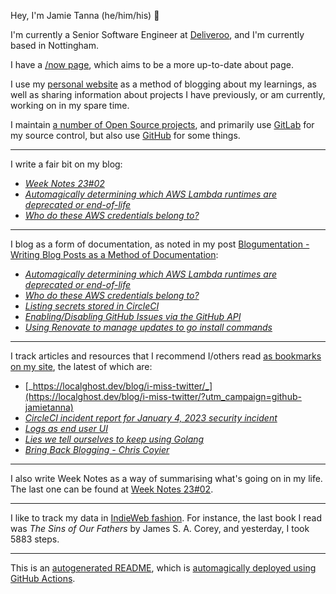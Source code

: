 Hey, I'm Jamie
Tanna (he/him/his) 👋

I'm currently a Senior Software Engineer at [Deliveroo](https://deliveroo.engineering/), and I'm currently based in Nottingham.

I have a [/now page](https://www.jvt.me/now/?utm_campaign=github-jamietanna), which aims to be a more up-to-date about page.

I use my [personal website](https://www.jvt.me/?utm_campaign=github-jamietanna) as a method of blogging about my learnings, as well as sharing information about projects I have previously, or am currently, working on in my spare time.

I maintain [a number of Open Source projects](https://www.jvt.me/open-source/?utm_campaign=github-jamietanna), and primarily use [GitLab](https://gitlab.com/jamietanna) for my source control, but also use [GitHub](https://github.com/jamietanna) for some things.

---

I write a fair bit on my blog:


- [_Week Notes 23#02_](https://www.jvt.me/week-notes/2023/02/?utm_campaign=github-jamietanna)
- [_Automagically determining which AWS Lambda runtimes are deprecated or end-of-life_](https://www.jvt.me/posts/2023/01/13/lambda-end-of-life-checker/?utm_campaign=github-jamietanna)
- [_Who do these AWS credentials belong to?_](https://www.jvt.me/posts/2023/01/09/aws-who-credentials/?utm_campaign=github-jamietanna)

---

I blog as a form of documentation, as noted in my post [Blogumentation - Writing Blog Posts as a Method of Documentation](https://www.jvt.me/posts/2017/06/25/blogumentation/?utm_campaign=github-jamietanna):


- [_Automagically determining which AWS Lambda runtimes are deprecated or end-of-life_](https://www.jvt.me/posts/2023/01/13/lambda-end-of-life-checker/?utm_campaign=github-jamietanna)
- [_Who do these AWS credentials belong to?_](https://www.jvt.me/posts/2023/01/09/aws-who-credentials/?utm_campaign=github-jamietanna)
- [_Listing secrets stored in CircleCI_](https://www.jvt.me/posts/2023/01/06/circleci-list-secrets/?utm_campaign=github-jamietanna)
- [_Enabling/Disabling GitHub Issues via the GitHub API_](https://www.jvt.me/posts/2023/01/03/github-issues-enable-api/?utm_campaign=github-jamietanna)
- [_Using Renovate to manage updates to go install commands_](https://www.jvt.me/posts/2022/12/20/renovate-go-install/?utm_campaign=github-jamietanna)

---

I track articles and resources that I recommend I/others read [as bookmarks on my site](https://www.jvt.me/kind/bookmarks/?utm_campaign=github-jamietanna), the latest of which are:


- [_https://localghost.dev/blog/i-miss-twitter/_](https://localghost.dev/blog/i-miss-twitter/?utm_campaign=github-jamietanna)
- [_CircleCI incident report for January 4, 2023 security incident_](https://circleci.com/blog/jan-4-2023-incident-report/?utm_campaign=github-jamietanna)
- [_Logs as end user UI_](https://snarfed.org/2023-01-11_logs-as-end-user-ui?utm_campaign=github-jamietanna)
- [_Lies we tell ourselves to keep using Golang_](https://fasterthanli.me/articles/lies-we-tell-ourselves-to-keep-using-golang?utm_campaign=github-jamietanna)
- [_Bring Back Blogging - Chris Coyier_](https://chriscoyier.net/2022/12/26/bring-back-blogging/?utm_campaign=github-jamietanna)

---

I also write Week Notes as a way of summarising what's going on in my life. The last one can be found at [Week Notes 23#02](https://www.jvt.me/week-notes/2023/02/?utm_campaign=github-jamietanna).

---

I like to track my data in [IndieWeb fashion](https://indieweb.org/why). For instance, the last book I read was _The Sins of Our Fathers_ by James S. A. Corey, and yesterday, I took 5883 steps.

---
This is an [autogenerated README](https://www.jvt.me/posts/2022/01/12/autogenerated-profile-readme/?utm_campaign=github-jamietanna), which is [automagically deployed using GitHub Actions](https://github.com/jamietanna/jamietanna/blob/main/.github/workflows/rebuild.yml).
